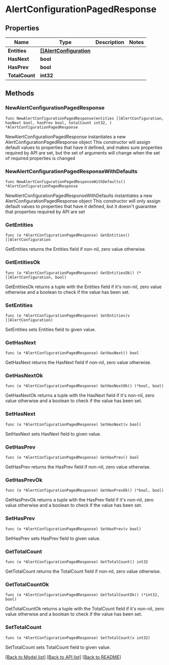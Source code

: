 # AlertConfigurationPagedResponse

## Properties

Name | Type | Description | Notes
------------ | ------------- | ------------- | -------------
**Entities** | [**[]AlertConfiguration**](AlertConfiguration.md) |  | 
**HasNext** | **bool** |  | 
**HasPrev** | **bool** |  | 
**TotalCount** | **int32** |  | 

## Methods

### NewAlertConfigurationPagedResponse

`func NewAlertConfigurationPagedResponse(entities []AlertConfiguration, hasNext bool, hasPrev bool, totalCount int32, ) *AlertConfigurationPagedResponse`

NewAlertConfigurationPagedResponse instantiates a new AlertConfigurationPagedResponse object
This constructor will assign default values to properties that have it defined,
and makes sure properties required by API are set, but the set of arguments
will change when the set of required properties is changed

### NewAlertConfigurationPagedResponseWithDefaults

`func NewAlertConfigurationPagedResponseWithDefaults() *AlertConfigurationPagedResponse`

NewAlertConfigurationPagedResponseWithDefaults instantiates a new AlertConfigurationPagedResponse object
This constructor will only assign default values to properties that have it defined,
but it doesn't guarantee that properties required by API are set

### GetEntities

`func (o *AlertConfigurationPagedResponse) GetEntities() []AlertConfiguration`

GetEntities returns the Entities field if non-nil, zero value otherwise.

### GetEntitiesOk

`func (o *AlertConfigurationPagedResponse) GetEntitiesOk() (*[]AlertConfiguration, bool)`

GetEntitiesOk returns a tuple with the Entities field if it's non-nil, zero value otherwise
and a boolean to check if the value has been set.

### SetEntities

`func (o *AlertConfigurationPagedResponse) SetEntities(v []AlertConfiguration)`

SetEntities sets Entities field to given value.


### GetHasNext

`func (o *AlertConfigurationPagedResponse) GetHasNext() bool`

GetHasNext returns the HasNext field if non-nil, zero value otherwise.

### GetHasNextOk

`func (o *AlertConfigurationPagedResponse) GetHasNextOk() (*bool, bool)`

GetHasNextOk returns a tuple with the HasNext field if it's non-nil, zero value otherwise
and a boolean to check if the value has been set.

### SetHasNext

`func (o *AlertConfigurationPagedResponse) SetHasNext(v bool)`

SetHasNext sets HasNext field to given value.


### GetHasPrev

`func (o *AlertConfigurationPagedResponse) GetHasPrev() bool`

GetHasPrev returns the HasPrev field if non-nil, zero value otherwise.

### GetHasPrevOk

`func (o *AlertConfigurationPagedResponse) GetHasPrevOk() (*bool, bool)`

GetHasPrevOk returns a tuple with the HasPrev field if it's non-nil, zero value otherwise
and a boolean to check if the value has been set.

### SetHasPrev

`func (o *AlertConfigurationPagedResponse) SetHasPrev(v bool)`

SetHasPrev sets HasPrev field to given value.


### GetTotalCount

`func (o *AlertConfigurationPagedResponse) GetTotalCount() int32`

GetTotalCount returns the TotalCount field if non-nil, zero value otherwise.

### GetTotalCountOk

`func (o *AlertConfigurationPagedResponse) GetTotalCountOk() (*int32, bool)`

GetTotalCountOk returns a tuple with the TotalCount field if it's non-nil, zero value otherwise
and a boolean to check if the value has been set.

### SetTotalCount

`func (o *AlertConfigurationPagedResponse) SetTotalCount(v int32)`

SetTotalCount sets TotalCount field to given value.



[[Back to Model list]](../README.md#documentation-for-models) [[Back to API list]](../README.md#documentation-for-api-endpoints) [[Back to README]](../README.md)


